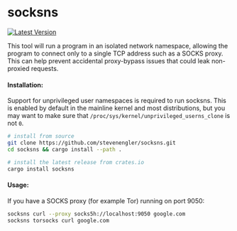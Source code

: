 # socksns

[![Latest Version]][crates.io]

This tool will run a program in an isolated network namespace, allowing the program to connect only to a single TCP address such as a SOCKS proxy. This can help prevent accidental proxy-bypass issues that could leak non-proxied requests.

#### Installation:

Support for unprivileged user namespaces is required to run socksns. This is enabled by default in the mainline kernel and most distributions, but you may want to make sure that `/proc/sys/kernel/unprivileged_userns_clone` is not `0`.

```bash
# install from source
git clone https://github.com/stevenengler/socksns.git
cd socksns && cargo install --path .

# install the latest release from crates.io
cargo install socksns
```

#### Usage:

If you have a SOCKS proxy (for example Tor) running on port 9050:

```bash
socksns curl --proxy socks5h://localhost:9050 google.com
socksns torsocks curl google.com
```

[crates.io]: https://crates.io/crates/socksns
[Latest Version]: https://img.shields.io/crates/v/socksns.svg
